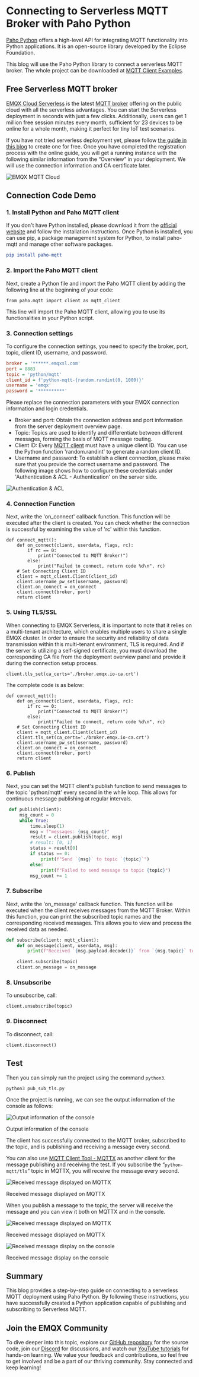# Connecting to Serverless MQTT Broker with Paho Python

[Paho Python](https://www.eclipse.org/paho/index.php?page=clients/python/index.php) offers a high-level API for integrating MQTT functionality into Python applications. It is an open-source library developed by the Eclipse Foundation.

This blog will use the Paho Python library to connect a serverless MQTT broker. The whole project can be downloaded at [MQTT Client Examples](https://github.com/emqx/MQTT-Client-Examples/tree/master/mqtt-client-Python3).

## Free Serverless MQTT broker

[EMQX Cloud Serverless](https://www.emqx.com/en/cloud/serverless-mqtt) is the latest [MQTT broker](https://www.emqx.io/) offering on the public cloud with all the serverless advantages. You can start the Serverless deployment in seconds with just a few clicks. Additionally, users can get 1 million free session minutes every month, sufficient for 23 devices to be online for a whole month, making it perfect for tiny IoT test scenarios.

If you have not tried serverless deployment yet, please follow [the guide in this blog](https://www.emqx.com/en/blog/a-comprehensive-guide-to-serverless-mqtt-service) to create one for free. Once you have completed the registration process with the online guide, you will get a running instance with the following similar information from the “Overview” in your deployment. We will use the connection information and CA certificate later.

![EMQX MQTT Cloud](https://assets.emqx.com/images/b7f54f0922422779d30df5ede63e66fb.png?imageMogr2/thumbnail/1520x)

## Connection Code Demo

### 1. Install Python and Paho MQTT client

If you don't have Python installed, please download it from the [official website](https://www.python.org/downloads/) and follow the installation instructions. Once Python is installed, you can use pip, a package management system for Python, to install paho-mqtt and manage other software packages.

```cmake
pip install paho-mqtt
```

### 2. Import the Paho MQTT client

Next, create a Python file and import the Paho MQTT client by adding the following line at the beginning of your code:

```axapta
from paho.mqtt import client as mqtt_client
```

This line will import the Paho MQTT client, allowing you to use its functionalities in your Python script.

### 3. Connection settings

To configure the connection settings, you need to specify the broker, port, topic, client ID, username, and password.

```ini
broker = '******.emqxsl.com'
port = 8883
topic = 'python/mqtt'
client_id = f'python-mqtt-{random.randint(0, 1000)}'
username = 'emqx'
password = '**********'
```

Please replace the connection parameters with your EMQX connection information and login credentials.

- Broker and port: Obtain the connection address and port information from the server deployment overview page.
- Topic: Topics are used to identify and differentiate between different messages, forming the basis of MQTT message routing.
- Client ID: Every [MQTT client](https://www.emqx.com/en/blog/mqtt-client-tools) must have a unique client ID. You can use the Python function 'random.randint' to generate a random client ID.
- Username and password: To establish a client connection, please make sure that you provide the correct username and password. The following image shows how to configure these credentials under 'Authentication & ACL - Authentication' on the server side.

![Authentication & ACL](https://assets.emqx.com/images/356ec09d07fe9e52960b1c758d0e530e.png?imageMogr2/thumbnail/1520x)

### 4. Connection Function

Next, write the 'on_connect' callback function. This function will be executed after the client is created. You can check whether the connection is successful by examining the value of 'rc' within this function.

```reasonml
def connect_mqtt():
    def on_connect(client, userdata, flags, rc):
        if rc == 0:
            print("Connected to MQTT Broker!")
        else:
            print("Failed to connect, return code %d\n", rc)
    # Set Connecting Client ID
    client = mqtt_client.Client(client_id)
    client.username_pw_set(username, password)
    client.on_connect = on_connect
    client.connect(broker, port)
    return client
```

### 5. Using TLS/SSL

When connecting to EMQX Serverless, it is important to note that it relies on a multi-tenant architecture, which enables multiple users to share a single EMQX cluster. In order to ensure the security and reliability of data transmission within this multi-tenant environment, TLS is required. And if the server is utilizing a self-signed certificate, you must download the corresponding CA file from the deployment overview panel and provide it during the connection setup process.

```reasonml
client.tls_set(ca_certs='./broker.emqx.io-ca.crt')
```

The complete code is as below:

```reasonml
def connect_mqtt():
    def on_connect(client, userdata, flags, rc):
        if rc == 0:
            print("Connected to MQTT Broker!")
        else:
            print("Failed to connect, return code %d\n", rc)
    # Set Connecting Client ID
    client = mqtt_client.Client(client_id)
    client.tls_set(ca_certs='./broker.emqx.io-ca.crt')
    client.username_pw_set(username, password)
    client.on_connect = on_connect
    client.connect(broker, port)
    return client
```

### 6. Publish

Next, you can set the MQTT client's publish function to send messages to the topic 'python/mqtt' every second in the while loop. This allows for continuous message publishing at regular intervals.

```python
 def publish(client):
     msg_count = 0
     while True:
         time.sleep(1)
         msg = f"messages: {msg_count}"
         result = client.publish(topic, msg)
         # result: [0, 1]
         status = result[0]
         if status == 0:
             print(f"Send `{msg}` to topic `{topic}`")
         else:
             print(f"Failed to send message to topic {topic}")
         msg_count += 1
```

### 7. Subscribe

Next, write the 'on_message' callback function. This function will be executed when the client receives messages from the MQTT Broker. Within this function, you can print the subscribed topic names and the corresponding received messages. This allows you to view and process the received data as needed.

```python
def subscribe(client: mqtt_client):
    def on_message(client, userdata, msg):
        print(f"Received `{msg.payload.decode()}` from `{msg.topic}` topic")

    client.subscribe(topic)
    client.on_message = on_message
```

### 8. Unsubscribe

To unsubscribe, call:

```axapta
client.unsubscribe(topic)
```

### 9. Disconnect

To disconnect, call:

```axapta
client.disconnect()
```

## Test

Then you can simply run the project using the command `python3`.

```vim
python3 pub_sub_tls.py
```

Once the project is running, we can see the output information of the console as follows:

![Output information of the console](https://assets.emqx.com/images/f048f2656ef8b6ba9499646e6c93d643.png?imageMogr2/thumbnail/1520x)

Output information of the console

The client has successfully connected to the MQTT broker, subscribed to the topic, and is publishing and receiving a message every second.

You can also use [MQTT Client Tool - MQTTX](https://mqttx.app/) as another client for the message publishing and receiving the test. If you subscribe the “`python-mqtt/tls`“ topic in MQTTX, you will receive the message every second.

![Received message displayed on MQTTX](https://assets.emqx.com/images/efeb59eaf22f88d1caacffb76763fc16.png?imageMogr2/thumbnail/1520x)

Received message displayed on MQTTX

When you publish a message to the topic, the server will receive the message and you can view it both on MQTTX and in the console.

![Received message displayed on MQTTX](https://assets.emqx.com/images/0341f67afa223b1c1b4cf8ce02ec52f9.png?imageMogr2/thumbnail/1520x)

Received message displayed on MQTTX

![Received message display on the console](https://assets.emqx.com/images/b1858039d04638f2f77fe2c90ab473cd.png?imageMogr2/thumbnail/1520x)

Received message display on the console

## Summary

This blog provides a step-by-step guide on connecting to a serverless MQTT deployment using Paho Python. By following these instructions, you have successfully created a Python application capable of publishing and subscribing to Serverless MQTT.

## Join the EMQX Community

To dive deeper into this topic, explore our [GitHub repository](https://github.com/emqx/emqx) for the source code, join our [Discord](https://discord.com/invite/xYGf3fQnES) for discussions, and watch our [YouTube tutorials](https://www.youtube.com/@emqx) for hands-on learning. We value your feedback and contributions, so feel free to get involved and be a part of our thriving community. Stay connected and keep learning!